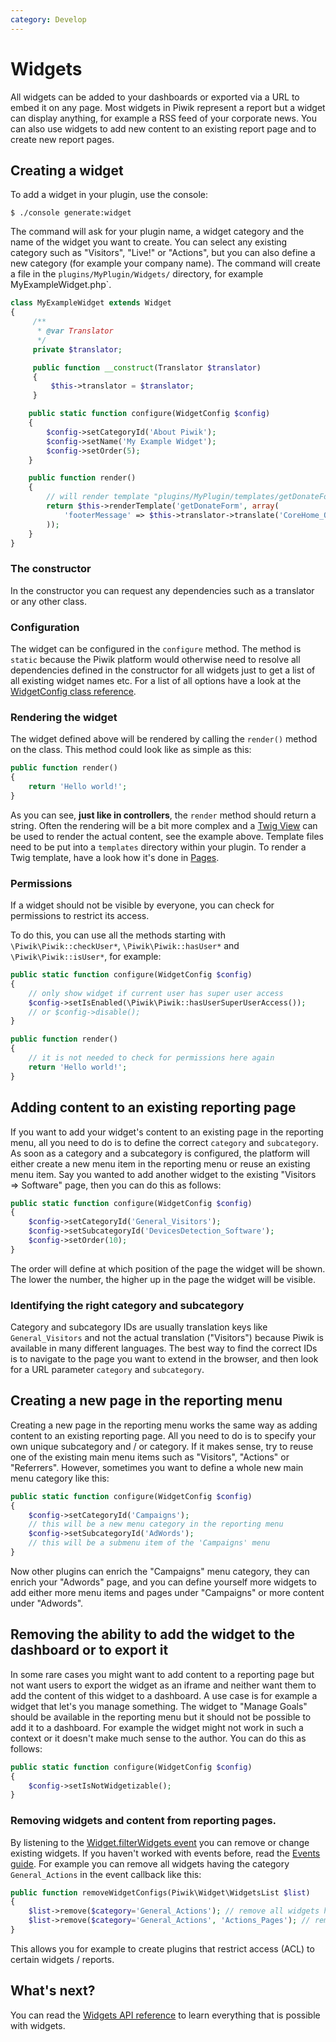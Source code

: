 ```yaml
---
category: Develop
---
```

# Widgets

All widgets can be added to your dashboards or exported via a URL to embed it on any page. Most widgets in Piwik
represent a report but a widget can display anything, for example a RSS feed of your corporate news. You can also use
widgets to add new content to an existing report page and to create new report pages.

## Creating a widget

To add a widget in your plugin, use the console:

```
$ ./console generate:widget
```

The command will ask for your plugin name, a widget category and the name of the widget you want to create.
You can select any existing category such as "Visitors", "Live!" or "Actions", but you can also define a new category
(for example your company name). The command will create a file in the `plugins/MyPlugin/Widgets/` directory,
for example MyExampleWidget.php`.

```php
class MyExampleWidget extends Widget
{
     /**
      * @var Translator
      */
     private $translator;

     public function __construct(Translator $translator)
     {
         $this->translator = $translator;
     }

    public static function configure(WidgetConfig $config)
    {
        $config->setCategoryId('About Piwik');
        $config->setName('My Example Widget');
        $config->setOrder(5);
    }

    public function render()
    {
        // will render template "plugins/MyPlugin/templates/getDonateForm.twig"
        return $this->renderTemplate('getDonateForm', array(
            'footerMessage' => $this->translator->translate('CoreHome_OnlyForSuperUserAccess')
        ));
    }
}
```

### The constructor

In the constructor you can request any dependencies such as a translator or any other class.

### Configuration

The widget can be configured in the `configure` method. The method is `static` because the Piwik platform would otherwise
need to resolve all dependencies defined in the constructor for all widgets just to get a list of all existing widget
names etc. For a list of all options have a look at the [WidgetConfig class reference](/api-reference/Piwik/Widget/WidgetConfig).

### Rendering the widget

The widget defined above will be rendered by calling the `render()` method on the class. This method could look like as simple as this:

```php
public function render()
{
    return 'Hello world!';
}
```

As you can see, **just like in controllers**, the `render` method should return a string.
Often the rendering will be a bit more complex and a [Twig View](https://twig.sensiolabs.org) can be used to render the actual content,
see the example above. Template files need to be put into a `templates` directory within your plugin. To render a Twig template,
have a look how it's done in [Pages](/guides/pages).

### Permissions

If a widget should not be visible by everyone, you can check for permissions to restrict its access.

To do this, you can use all the methods starting with `\Piwik\Piwik::checkUser*`, `\Piwik\Piwik::hasUser*` and
`\Piwik\Piwik::isUser*`, for example:

```php
public static function configure(WidgetConfig $config)
{
    // only show widget if current user has super user access
    $config->setIsEnabled(\Piwik\Piwik::hasUserSuperUserAccess());
    // or $config->disable();
}

public function render()
{
    // it is not needed to check for permissions here again
    return 'Hello world!';
}
```

## Adding content to an existing reporting page

If you want to add your widget's content to an existing page in the reporting menu, all you need to do is to define
 the correct `category` and `subcategory`. As soon as a category and a subcategory is configured, the platform
 will either create a new menu item in the reporting menu or reuse an existing menu item. Say you wanted to add another
 widget to the existing "Visitors => Software" page, then you can do this as follows:

```php
public static function configure(WidgetConfig $config)
{
    $config->setCategoryId('General_Visitors');
    $config->setSubcategoryId('DevicesDetection_Software');
    $config->setOrder(10);
}
```

The order will define at which position of the page the widget will be shown. The lower the number, the higher up in the
page the widget will be visible.

### Identifying the right category and subcategory

Category and subcategory IDs are usually translation keys like `General_Visitors` and not the actual translation
("Visitors") because Piwik is available in many different languages. The best way to find the correct IDs is to
 navigate to the page you want to extend in the browser, and then look for a URL parameter `category` and `subcategory`.


## Creating a new page in the reporting menu

Creating a new page in the reporting menu works the same way as adding content to an existing reporting page. All you
need to do is to specify your own unique subcategory and / or category. If it makes sense, try to reuse one of the
existing main menu items such as "Visitors", "Actions" or "Referrers". However, sometimes you want to define a whole
new main menu category like this:


```php
public static function configure(WidgetConfig $config)
{
    $config->setCategoryId('Campaigns');
    // this will be a new menu category in the reporting menu
    $config->setSubcategoryId('AdWords');
    // this will be a submenu item of the 'Campaigns' menu
}
```

Now other plugins can enrich the "Campaigns" menu category, they can enrich your "Adwords" page, and you can define
yourself more widgets to add either more menu items and pages under "Campaigns" or more content under "Adwords".

## Removing the ability to add the widget to the dashboard or to export it

In some rare cases you might want to add content to a reporting page but not want users to export the widget as an iframe
and neither want them to add the content of this widget to a dashboard. A use case is for example a widget that let's you
manage something. The widget to "Manage Goals" should be available in the reporting menu but it should not be
 possible to add it to a dashboard. For example the widget might not work in such a context or it doesn't make much sense
  to the author. You can do this as follows:

```php
public static function configure(WidgetConfig $config)
{
    $config->setIsNotWidgetizable();
}
```

### Removing widgets and content from reporting pages.

By listening to the [Widget.filterWidgets event](/api-reference/events#widgetfilterwidgets) you can remove or change
existing widgets. If you haven't worked with events before, read the [Events guide](/guides/events). For example
you can remove all widgets having the category `General_Actions` in the event callback like this:

```php
public function removeWidgetConfigs(Piwik\Widget\WidgetsList $list)
{
    $list->remove($category='General_Actions'); // remove all widgets having this category
    $list->remove($category='General_Actions', 'Actions_Pages'); // remove all widgets having this category and widget name
}
```

This allows you for example to create plugins that restrict access (ACL) to certain widgets / reports.

## What's next?

You can read the [Widgets API reference](/api-reference/Piwik/Plugin/Widgets) to learn everything that is possible with widgets.